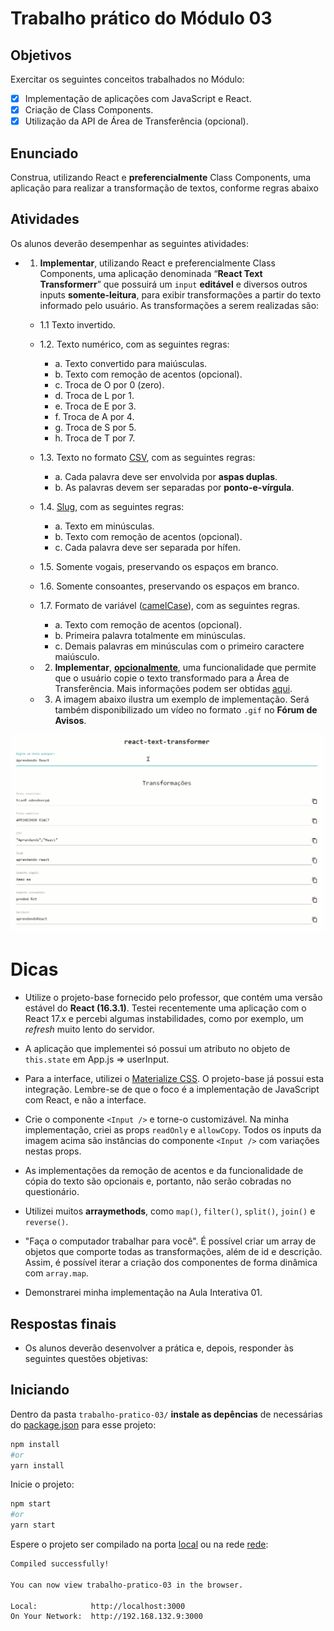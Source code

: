 # Trabalho prático do Módulo 03

## Objetivos

Exercitar os seguintes conceitos trabalhados no Módulo:

- [x] Implementação de aplicações com JavaScript e React.
- [x] Criação de Class Components.
- [x] Utilização da API de Área de Transferência (opcional).

## Enunciado

Construa, utilizando React e **preferencialmente** Class Components, uma aplicação para realizar a transformação de textos, conforme regras abaixo

## Atividades

Os alunos deverão desempenhar as seguintes atividades:

- 1. **Implementar**, utilizando React e preferencialmente Class Components, uma aplicação denominada “**React Text Transformerr**” que possuirá um `input` **editável** e diversos outros inputs **somente-leitura**, para exibir transformações a partir do texto informado pelo usuário. As transformações a serem realizadas são:

  - 1.1 Texto invertido.

  - 1.2. Texto numérico, com as seguintes regras:

    - a. Texto convertido para maiúsculas.
    - b. Texto com remoção de acentos (opcional).
    - c. Troca de O por 0 (zero).
    - d. Troca de L por 1.
    - e. Troca de E por 3.
    - f. Troca de A por 4.
    - g. Troca de S por 5.
    - h. Troca de T por 7.

  - 1.3. Texto no formato [CSV](https://rockcontent.com/br/blog/csv/), com as seguintes regras:

    - a. Cada palavra deve ser envolvida por **aspas duplas**.
    - b. As palavras devem ser separadas por **ponto-e-vírgula**.

  - 1.4. [Slug](https://rockcontent.com/br/blog/slug/), com as seguintes regras:

    - a. Texto em minúsculas.
    - b. Texto com remoção de acentos (opcional).
    - c. Cada palavra deve ser separada por hífen.

  - 1.5. Somente vogais, preservando os espaços em branco.

  - 1.6. Somente consoantes, preservando os espaços em branco.

  - 1.7. Formato de variável ([camelCase](https://pt.wikipedia.org/wiki/CamelCase)), com as seguintes regras.

    - a. Texto com remoção de acentos (opcional).
    - b. Primeira palavra totalmente em minúsculas.
    - c. Demais palavras em minúsculas com o primeiro caractere maiúsculo.

  - 2. **Implementar**, **<u>opcionalmente</u>**, uma funcionalidade que permite que o usuário copie o texto transformado para a Área de Transferência. Mais informações podem ser obtidas [aqui](https://www.w3schools.com/howto/howto_js_copy_clipboard.asp).

  - 3. A imagem abaixo ilustra um exemplo de implementação. Será também disponibilizado um vídeo no formato `.gif` no **Fórum de Avisos**.

<p aling="center">
  <img src="./img/trabalho-pratico-react-2.gif"/>
</p>

# Dicas

- Utilize o projeto-base fornecido pelo professor, que contém uma versão estável do **React (16.3.1)**. Testei recentemente uma aplicação com o React 17.x e percebi algumas instabilidades, como por exemplo, um _refresh_ muito lento do servidor.

- A aplicação que implementei só possui um atributo no objeto de `this.state` em App.js => userInput.

- Para a interface, utilizei o [Materialize CSS](https://materializecss.com/). O projeto-base já possui esta integração. Lembre-se de que o foco é a implementação de JavaScript com React, e não a interface.

- Crie o componente `<Input />` e torne-o customizável. Na minha implementação, criei as props `readOnly` e `allowCopy`. Todos os inputs da imagem acima são instâncias do componente `<Input />` com variações nestas props.

- As implementações da remoção de acentos e da funcionalidade de cópia do texto são opcionais e, portanto, não serão cobradas no questionário.

- Utilizei muitos **arraymethods**, como `map()`, `filter()`, `split()`, `join()` e `reverse()`.

- "Faça o computador trabalhar para você". É possível criar um array de objetos que comporte todas as transformações, além de id e descrição. Assim, é possível iterar a criação dos componentes de forma dinâmica com `array.map`.

- Demonstrarei minha implementação na Aula Interativa 01.

## Respostas finais

- Os alunos deverão desenvolver a prática e, depois, responder às seguintes questões objetivas:

## Iniciando

Dentro da pasta `trabalho-pratico-03/` **instale as depências** de necessárias do [package.json](https://github.com/JefersonLucas/bootcamp-full-stack/blob/main/trabalho-pratico-03/package.json) para esse projeto:

```bash
npm install
#or
yarn install
```

Inicie o projeto:

```bash
npm start
#or
yarn start
```

Espere o projeto ser compilado na porta [local](http://localhost:3000) ou na rede [rede](http://192.168.132.9:3000):

```bash
Compiled successfully!

You can now view trabalho-pratico-03 in the browser.

Local:            http://localhost:3000
On Your Network:  http://192.168.132.9:3000
```
